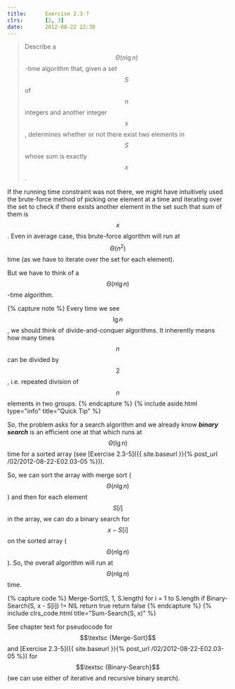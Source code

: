 ```yaml
---
title:      Exercise 2.3-7
clrs:       [2, 3]
date:       2012-08-22 22:30
---
```


> Describe a $$\Theta(n \lg n)$$-time algorithm that, given a set $$S$$ of $$n$$ integers and another integer $$x$$, determines whether or not there exist two elements in $$S$$ whose sum is exactly $$x$$.

If the running time constraint was not there, we might have intuitively used the brute-force method of picking one element at a time and iterating over the set to check if there exists another element in the set such that sum of them is $$x$$. Even in average case, this brute-force algorithm will run at $$\Theta(n^2)$$ time (as we have to iterate over the set for each element).

But we have to think of a $$\Theta(n \lg n)$$-time algorithm.

{% capture note %}
Every time we see $$\lg n$$, we should think of divide-and-conquer algorithms. It inherently means how many times $$n$$ can be divided by $$2$$, i.e. repeated division of $$n$$ elements in two  groups.
{% endcapture %}
{% include aside.html type="info" title="Quick Tip" %}

So, the problem asks for a search algorithm and we already know ***binary search*** is an efficient one at that which runs at $$\Theta(\lg n)$$ time for a sorted array (see [Exercise 2.3-5]({{ site.baseurl }}{% post_url /02/2012-08-22-E02.03-05 %})).

So, we can sort the array with merge sort ($$\Theta(n \lg n)$$) and then for each element $$S[i]$$ in the array, we can do a binary search for $$x - S[i]$$ on the sorted array ($$\Theta(n \lg n)$$). So, the overall algorithm will run at $$\Theta(n \lg n)$$ time.

{% capture code %}
Merge-Sort(S, 1, S.length)
for i = 1 to S.length
    if Binary-Search(S, x - S[i]) != NIL
        return true
return false
{% endcapture %}
{% include clrs_code.html title="Sum-Search(S, x)" %}

See chapter text for pseudocode for $$\textsc {Merge-Sort}$$ and [Exercise 2.3-5]({{ site.baseurl }}{% post_url /02/2012-08-22-E02.03-05 %}) for $$\textsc {Binary-Search}$$ (we can use either of iterative and recursive binary search).
